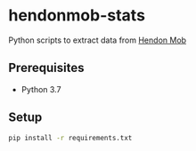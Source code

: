 # hendonmob-stats

Python scripts to extract data from [Hendon Mob](https://www.thehendonmob.com/)

## Prerequisites
- Python 3.7

## Setup
```bash
pip install -r requirements.txt
```

